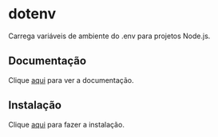 # dotenv

Carrega variáveis ​​de ambiente do .env para projetos Node.js.

## Documentação

Clique [aqui](https://github.com/motdotla/dotenv) para ver a documentação.

## Instalação

Clique [aqui](https://www.npmjs.com/package/dotenv) para fazer a instalação.
